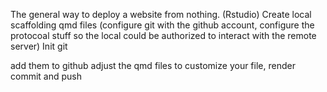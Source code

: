 The general way to deploy a website from nothing. (Rstudio)
Create local scaffolding qmd files
(configure git with the github account, configure the protocoal stuff so the local could be authorized to interact with the remote server)
Init git

add them to github
adjust the qmd files to customize your file, render commit and push